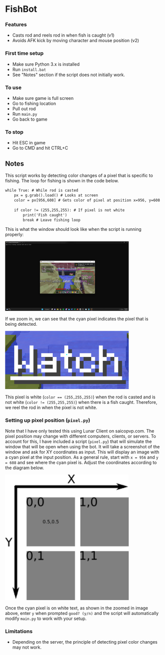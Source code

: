 # FishBot

### Features
- Casts rod and reels rod in when fish is caught (v1)
- Avoids AFK kick by moving character and mouse position (v2)

### First time setup
- Make sure Python 3.x is installed
- Run `install.bat`
- See "Notes" section if the script does not initially work.

### To use
- Make sure game is full screen
- Go to fishing location
- Pull out rod
- Run `main.py`
- Go back to game

### To stop
- Hit ESC in game
- Go to CMD and hit CTRL+C

## Notes
This script works by detecting color changes of a pixel that is specific to fishing. The loop for fishing is shown in the code below.
```
while True: # While rod is casted
    px = g.grab().load() # Looks at screen
    color = px[956,608] # Gets color of pixel at position x=956, y=608

    if color != (255,255,255): # If pixel is not white
        print('Fish caught')
        break # Leave fishing loop
```
This is what the window should look like when the script is running properly:

<img src="images/original.png" alt="original" width="400"/>

If we zoom in, we can see that the cyan pixel indicates the pixel that is being detected. 

<img src="images/pixel.png" alt="pixel" width="400"/>

This pixel is white (`color == (255,255,255)`) when the rod is casted and is not white (`color != (255,255,255)`) when there is a fish caught. Therefore, we reel the rod in when the pixel is not white.

### Setting up pixel position (`pixel.py`)
Note that I have only tested this using Lunar Client on saicopvp.com. The pixel position may change with different computers, clients, or servers. To account for this, I have included a script (`pixel.py`) that will simulate the window that will be open when using the bot. It will take a screenshot of the window and ask for XY coordinates as input. This will display an image with a cyan pixel at the input position. As a general rule, start with `x = 956` and `y = 608` and see where the cyan pixel is. Adjust the coordinates according to the diagram below.

<img src="images/coords.png" alt="coords" width="400"/>

Once the cyan pixel is on white text, as shown in the zoomed in image above, enter `y` when prompted `good? (y/n)` and the script will automatically modify `main.py` to work with your setup.

### Limitations
- Depending on the server, the principle of detecting pixel color changes may not work. 
